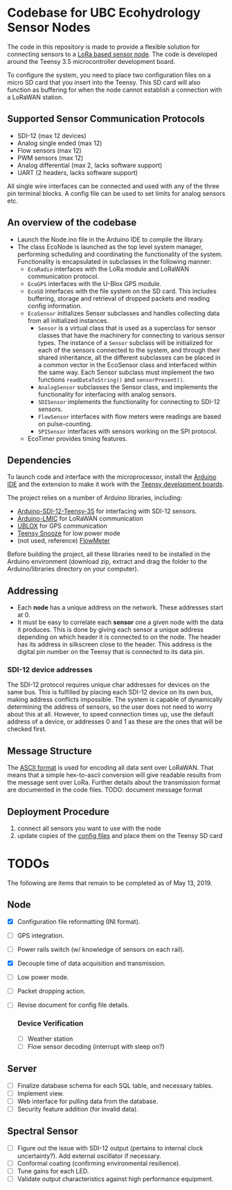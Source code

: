 # Codebase for UBC Ecohydrology Sensor Nodes

The code in this repository is made to provide a flexible solution for connecting sensors to a [LoRa based sensor node](https://github.com/UBCecohydro/AgWaterMon_CAD). The code is developed around the Teensy 3.5 microcontroller development board.

To configure the system, you need to place two configuration files on a micro SD card that you insert into the Teensy. This SD card will also function as buffering for when the node cannot establish a connection with a LoRaWAN station.

## Supported Sensor Communication Protocols
- SDI-12 (max 12 devices)
- Analog single ended (max 12)
- Flow sensors (max 12)
- PWM sensors (max 12)
- Analog differential (max 2, lacks software support)
- UART (2 headers, lacks software support)

All single wire interfaces can be connected and used with any of the three pin terminal blocks. A config file can be used to set limits for analog sensors etc.

## An overview of the codebase
- Launch the Node.ino file in the Arduino IDE to compile the library.
- The class EcoNode is launched as the top level system manager, performing scheduling and coordinating the functionality of the system. Functionality is encapsulated in subclasses in the following manner:
    - `EcoRadio` interfaces with the LoRa module and LoRaWAN communication protocol.
    - `EcoGPS` interfaces with the U-Blox GPS module.
    - `EcoSD` interfaces with the file system on the SD card. This includes buffering, storage and retrieval of dropped packets and reading config information.
    - `EcoSensor` initializes Sensor subclasses and handles collecting data from all initialized instances.
        - `Sensor` is a virtual class that is used as a superclass for sensor classes that have the machinery for connecting to various sensor types. The instance of a `Sensor` subclass will be initialized for each of the sensors connected to the system, and through their shared inheritance, all the different subclasses can be placed in a common vector in the EcoSensor class and interfaced within the same way. Each Sensor subclass must implement the two functions `readDataToString()` and `sensorPresent()`.
        - `AnalogSensor` subclasses the Sensor class, and implements the functionality for interfacing with analog sensors.
        - `SDISensor` implements the functionality for connecting to SDI-12 sensors.
        - `FlowSensor` interfaces with flow meters were readings are based on pulse-counting.
        - `SPISensor` interfaces with sensors working on the SPI protocol.
    - EcoTimer provides timing features.

## Dependencies
To launch code and interface with the microprocessor, install the [Arduino IDE](https://www.arduino.cc/en/Main/Software) and the extension to make it work with the [Teensy development boards](https://www.pjrc.com/teensy/loader.html).

The project relies on a number of Arduino libraries, including:
- [Arduino-SDI-12-Teensy-35](https://github.com/MacKals/Arduino-SDI-12-Teensy-35) for interfacing with SDI-12 sensors.
- [Arduino-LMIC](https://github.com/mcci-catena/arduino-lmic) for LoRaWAN communication
- [UBLOX](https://github.com/bolderflight/UBLOX) for GPS communication
- [Teensy Snooze](https://github.com/duff2013/Snooze) for low power mode
- (not used, reference) [FlowMeter](https://github.com/sekdiy/FlowMeter)

Before building the project, all these libraries need to be installed in the Arduino environment (download zip, extract and drag the folder to the Arduino/libraries directory on your computer).

## Addressing
- Each **node** has a unique address on the network. These addresses start at 0.
- It must be easy to correlate each **sensor** one a given node with the data it produces. This is done by giving each sensor a unique address depending on which header it is connected to on the node. The header has its address in silkscreen close to the header. This address is the digital pin number on the Teensy that is connected to its data pin.

### SDI-12 device addresses
The SDI-12 protocol requires unique char addresses for devices on the same bus. This is fulfilled by placing each SDI-12 device on its own bus, making address conflicts impossible. The system is capable of dynamically determining the address of sensors, so the user does not need to worry about this at all. However, to speed connection times up, use the default address of a device, or addresses 0 and 1 as these are the ones that will be checked first.

## Message Structure
The [ASCII format](https://www.arduino.cc/en/Reference/ASCIIchart) is used for encoding all data sent over LoRaWAN. That means that a simple hex-to-ascii conversion will give readable results from the message sent over LoRa. Further details about the transmission format are documented in the code files.
TODO: document message format

## Deployment Procedure
1. connect all sensors you want to use with the node
2. update copies of the [config files](/configurations) and place them on the Teensy SD card

# TODOs
The following are items that remain to be completed as of May 13, 2019.

## Node

- [x] Configuration file reformatting (INI format).
- [ ] GPS integration.
- [ ] Power rails switch (w/ knowledge of sensors on each rail).
- [x] Decouple time of data acquisition and transmission.
- [ ] Low power mode.
- [ ] Packet dropping action.
- [ ] Revise document for config file details.

    ### Device Verification
    - [ ] Weather station
    - [ ] Flow sensor decoding (interrupt with sleep on?)

## Server

- [ ] Finalize database schema for each SQL table, and necessary tables.
- [ ] Implement view.
- [ ] Web interface for pulling data from the database.
- [ ] Security feature addition (for invalid data).

## Spectral Sensor

- [ ] Figure out the issue with SDI-12 output (pertains to internal clock uncertainty?). Add external oscillator if necessary.
- [ ] Conformal coating (confirming environmental resilience).
- [ ] Tune gains for each LED.
- [ ] Validate output characteristics against high performance equipment.
